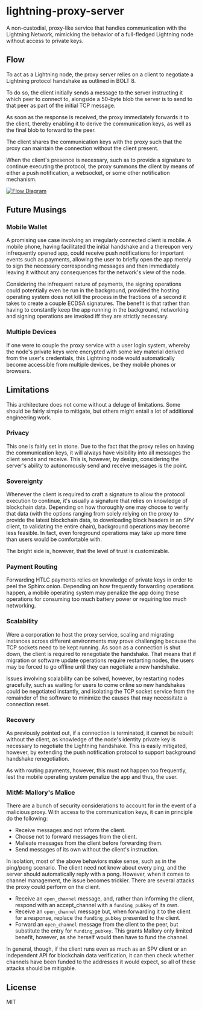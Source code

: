 # lightning-proxy-server

A non-custodial, proxy-like service that handles communication with the Lightning Network, mimicking the 
behavior of a full-fledged Lightning node without access to private keys.

## Flow

To act as a Lightning node, the proxy server relies on a client to negotiate a Lightning protocol handshake 
as outlined in BOLT 8.

To do so, the client initially sends a message to the server instructing it which peer to connect to,
alongside a 50-byte blob the server is to send to that peer as part of the initial TCP message.

As soon as the response is received, the proxy immediately forwards it to the client, thereby enabling it
to derive the communication keys, as well as the final blob to forward to the peer.

The client shares the communication keys with the proxy such that the proxy can maintain the connection
without the client present.

When the client's presence is necessary, such as to provide a signature to continue executing the protocol, 
the proxy summons the client by means of either a push notification, a websocket, or some other 
notification mechanism.

[![Flow Diagram](https://github.com/arik-so/lightning-proxy-server/blob/master/docs/flow.png?raw=true)](https://mermaidjs.github.io/mermaid-live-editor/#/edit/eyJjb2RlIjoic2VxdWVuY2VEaWFncmFtXG4gICAgcGFydGljaXBhbnQgTGlnaHRuaW5nIFByb3h5IENsaWVudCAjIExQQ1xuICAgIHBhcnRpY2lwYW50IExpZ2h0bmluZyBQcm94eSBTZXJ2ZXIgIyBMUFNcbiAgICBwYXJ0aWNpcGFudCBMTkRcbiAgICAjIExpZ2h0bmluZyBQcm94eSBDbGllbnQtPj5MaWdodG5pbmcgUHJveHkgQ2xpZW50OiBHZW5lcmF0ZSBcbiAgICBMaWdodG5pbmcgUHJveHkgQ2xpZW50LT4-TGlnaHRuaW5nIFByb3h5IFNlcnZlcjogTE5EJ3MgdXJsICYgcHVia2V5LCA8aGFuZHNoYWtlX2ZpcnN0X2FjdD5cbiAgICBMaWdodG5pbmcgUHJveHkgU2VydmVyLT4-TE5EOiA8aGFuZHNoYWtlX2ZpcnN0X2FjdD5cbiAgICBMTkQtPj5MaWdodG5pbmcgUHJveHkgU2VydmVyOiA8aGFuZHNoYWtlX3NlY29uZF9hY3Q-XG4gICAgTGlnaHRuaW5nIFByb3h5IFNlcnZlci0-PkxpZ2h0bmluZyBQcm94eSBDbGllbnQ6IDxoYW5kc2hha2Vfc2Vjb25kX2FjdD5cbiAgICBMaWdodG5pbmcgUHJveHkgQ2xpZW50LT4-TGlnaHRuaW5nIFByb3h5IFNlcnZlcjogPGhhbmRzaGFrZV90aGlyZF9hY3Q-LCBrZXlzIGZvciBzZW5kaW5nLCByZWNlaXZpbmcgJiBjaGFpbmluZ1xuICAgIExpZ2h0bmluZyBQcm94eSBTZXJ2ZXItPj5MTkQ6IDxoYW5kc2hha2VfdGhpcmRfYWN0PiwgPGluaXRfbWVzc2FnZT5cbiAgICBMTkQtPj5MaWdodG5pbmcgUHJveHkgU2VydmVyOiA8aW5pdF9tZXNzYWdlPlxuXG5Ob3RlIGxlZnQgb2YgTE5EOiBTb21lIHRpbWUgcGFzc2VzXG5cbiAgICBMTkQtPj5MaWdodG5pbmcgUHJveHkgU2VydmVyOiA8cGluZz5cbiAgICBMaWdodG5pbmcgUHJveHkgU2VydmVyLT4-TE5EOiA8cG9uZz5cblxuTm90ZSBsZWZ0IG9mIExORDogTW9yZSB0aW1lIHBhc3Nlc1xuXG4gICAgTE5ELT4-TGlnaHRuaW5nIFByb3h5IFNlcnZlcjogb3BlbiBjaGFubmVsP1xuICAgIExpZ2h0bmluZyBQcm94eSBTZXJ2ZXItPj5MaWdodG5pbmcgUHJveHkgQ2xpZW50OiBvcGVuIGNoYW5uZWwgc2lnbmF0dXJlP1xuICAgIExpZ2h0bmluZyBQcm94eSBDbGllbnQtPj5MaWdodG5pbmcgUHJveHkgU2VydmVyOiBvcGVuIGNoYW5uZWwgc2lnbmF0dXJlXG4gICAgTGlnaHRuaW5nIFByb3h5IFNlcnZlci0-PkxORDogYWNjZXB0IGNoYW5uZWxcblxuIiwibWVybWFpZCI6eyJ0aGVtZSI6ImRlZmF1bHQifX0)

## Future Musings

### Mobile Wallet

A promising use case involving an irregularly connected client is mobile. A mobile phone, having facilitated the 
initial handshake and a thereupon very infrequently opened app, could receive push notifications for important events
such as payments, allowing the user to briefly open the app merely to sign the necessary corresponding messages and
then immediately leaving it without any consequences for the network's view of the node.

Considering the infrequent nature of payments, the signing operations could potentially even be run in the background,
provided the hosting operating system does not kill the process in the fractions of a second it takes to create a
couple ECDSA signatures. The benefit is that rather than having to constantly keep the app running in the background,
networking and signing operations are invoked iff they are strictly necessary.

### Multiple Devices

If one were to couple the proxy service with a user login system, whereby the node's private keys were encrypted with
some key material derived from the user's credentials, this Lightning node would automatically become accessible from
multiple devices, be they mobile phones or browsers.

## Limitations

This architecture does not come without a deluge of limitations. Some should be fairly simple to mitigate, but others
might entail a lot of additional engineering work.

### Privacy

This one is fairly set in stone. Due to the fact that the proxy relies on having the communication keys, it will always
have visibility into all messages the client sends and receive. This is, however, by design, considering the server's
ability to autonomously send and receive messages is the point.

### Sovereignty

Whenever the client is required to craft a signature to allow the protocol execution to continue, it's usually a 
signature that relies on knowledge of blockchain data. Depending on how thoroughly one may choose to verify that data
(with the options ranging from solely relying on the proxy to provide the latest blockchain data, to downloading block
headers in an SPV client, to validating the entire chain), background operations may become less feasible. In fact,
even foreground operations may take up more time than users would be comfortable with.

The bright side is, however, that the level of trust is customizable.

### Payment Routing

Forwarding HTLC payments relies on knowledge of private keys in order to peel the Sphinx onion. Depending on how
frequently forwarding operations happen, a mobile operating system may penalize the app doing these operations for
consuming too much battery power or requiring too much networking.

### Scalability

Were a corporation to host the proxy service, scaling and migrating instances across different environments may
prove challenging because the TCP sockets need to be kept running. As soon as a connection is shut down, the client
is required to renegotiate the handshake. That means that if migration or software update operations require restarting
nodes, the users may be forced to go offline until they can negotiate a new handshake.

Issues involving scalability can be solved, however, by restarting nodes gracefully, such as waiting for users to
come online so new handshakes could be negotiated instantly, and isolating the TCP socket service from the remainder
of the software to minimize the causes that may necessitate a connection reset.

### Recovery

As previously pointed out, if a connection is terminated, it cannot be rebuilt without the client, as knowledge of the
node's identity private key is necessary to negotiate the Lightning handshake. This is easily mitigated, however, by
extending the push notification protocol to support background handshake renegotiation.

As with routing payments, however, this must not happen too frequently, lest the mobile operating system penalize the
app and thus, the user.

### MitM: Mallory's Malice

There are a bunch of security considerations to account for in the event of a malicious proxy. With access to the 
communication keys, it can in principle do the following: 

- Receive messages and not inform the client.
- Choose not to forward messages from the client.
- Malleate messages from the client before forwarding them.
- Send messages of its own without the client's instruction.

In isolation, most of the above behaviors make sense, such as in the ping/pong scenario. The client need not know about
every ping, and the server should automatically reply with a pong. However, when it comes to channel management, the 
issue becomes trickier. There are several attacks the proxy could perform on the client.

- Receive an `open_channel` message, and, rather than informing the client, respond with an accept_channel with a 
`funding_pubkey` of its own.
- Receive an `open_channel` message but, when forwarding it to the client for a response, replace the `funding_pubkey`
presented to the client.
- Forward an `open_channel` message from the client to the peer, but substitute the entry for `funding_pubkey`. This
grants Mallory only limited benefit, however, as she herself would then have to fund the channel.

In general, though, if the client runs even as much as an SPV client or an independent API for blockchain data 
verification, it can then check whether channels have been funded to the addresses it would expect, so all of these 
attacks should be mitigable.

## License

MIT
